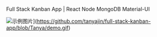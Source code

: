 Full Stack Kanban App | React Node MongoDB Material-UI

![示例图片]([https://github.com/username/repository/blob/branch/images/example.png)](https://github.com/tanyajin/full-stack-kanban-app/blob/Tanya/demo.gif)
